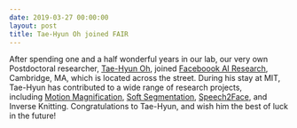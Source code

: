 ```yaml
---
date: 2019-03-27 00:00:00
layout: post
title: Tae-Hyun Oh joined FAIR
---
```


After spending one and a half wonderful years in our lab, our very own Postdoctoral researcher, [Tae-Hyun Oh](http://thohkaistackr.wixsite.com/page), joined [Faceboook AI Research](https://research.fb.com/category/facebook-ai-research/), Cambridge, MA, which is located across the street. During his stay at MIT, Tae-Hyun has contributed to a wide range of research projects, including [Motion Magnification](learning-based-video-motion-magnification.html), [Soft Segmentation](semantic-soft-segmentation.html), [Speech2Face](speech2face-learning-face-behind-voice.html), and Inverse Knitting. Congratulations to Tae-Hyun, and wish him the best of luck in the future!